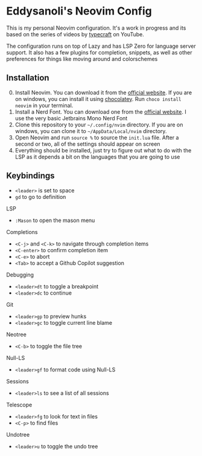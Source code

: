 # Eddysanoli's Neovim Config

This is my personal Neovim configuration. It's a work in progress and its based on the series of videos by [typecraft](https://www.youtube.com/playlist?list=PLsz00TDipIffreIaUNk64KxTIkQaGguqn) on YouTube.

The configuration runs on top of Lazy and has LSP Zero for language server support. It also has a few plugins for completion, snippets, as well as other preferences for things like moving around and colorschemes

## Installation 

0. Install Neovim. You can download it from the [official website](https://neovim.io/). If you are on windows, you can install it using [chocolatey](https://chocolatey.org/). Run `choco install neovim` in your terminal.
1. Install a Nerd Font. You can download one from the [official website](https://www.nerdfonts.com/). I use the very basic Jetbrains Mono Nerd Font
2. Clone this repository to your `~/.config/nvim` directory. If you are on windows, you can clone it to `~/AppData/Local/nvim` directory.
3. Open Neovim and run `source %` to source the `init.lua` file. After a second or two, all of the settings should appear on screen
4. Everything should be installed, just try to figure out what to do with the LSP as it depends a bit on the languages that you are going to use 

## Keybindings

- `<leader>` is set to space
- `gd` to go to definition

LSP
- `:Mason` to open the mason menu

Completions
- `<C-j>` and `<C-k>` to navigate through completion items
- `<C-enter>` to confirm completion item
- `<C-e>` to abort
- `<Tab>` to accept a Github Copilot suggestion

Debugging
- `<leader>dt` to toggle a breakpoint
- `<leader>dc` to continue

Git
- `<leader>gp` to preview hunks
- `<leader>gc` to toggle current line blame

Neotree
- `<C-b>` to toggle the file tree

Null-LS
- `<leader>gf` to format code using Null-LS

Sessions 
- `<leader>ls` to see a list of all sessions

Telescope
- `<leader>fg` to look for text in files
- `<C-p>` to find files

Undotree
- `<leader>u` to toggle the undo tree
